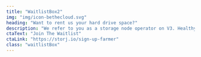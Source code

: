 ```yaml
---
title: "WaitlistBox2"
img: "img/icon-bethecloud.svg"
heading: "Want to rent us your hard drive space?"
description: "We refer to you as a storage node operator on V3. Healthy V2 nodes will receive priority access, then first-come, first-served entries."
ctaText: "Join The Waitlist"
ctaLink: "https://storj.io/sign-up-farmer"
class: "waitlistBox"
---
```

